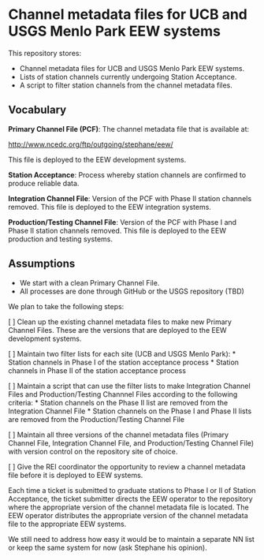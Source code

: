 # Channel metadata files for UCB and USGS Menlo Park EEW systems

This repository stores:

* Channel metadata files for UCB and USGS Menlo Park EEW systems.
* Lists of station channels currently undergoing Station Acceptance.
* A script to filter station channels from the channel metadata files.

## Vocabulary

**Primary Channel File (PCF)**: The channel metadata file that is
available at:

http://www.ncedc.org/ftp/outgoing/stephane/eew/

This file is deployed to the EEW development systems.

**Station Acceptance**: Process whereby station channels are confirmed
to produce reliable data.

**Integration Channel File**: Version of the PCF with Phase II station
channels removed.  This file is deployed to the EEW integration systems.

**Production/Testing Channel File**: Version of the PCF with Phase I and
Phase II station channels removed.  This file is deployed to the EEW
production and testing systems.

## Assumptions

* We start with a clean Primary Channel File.
* All processes are done through GitHub or the USGS repository (TBD)

We plan to take the following steps:

[ ] Clean up the existing channel metadata files to make new Primary
    Channel Files.  These are the versions that are deployed to the
    EEW development systems.

[ ] Maintain two filter lists for each site (UCB and USGS Menlo Park):
    * Station channels in Phase I of the station acceptance process
    * Station channels in Phase II of the station acceptance process

[ ] Maintain a script that can use the filter lists to make Integration
    Channel Files and Production/Testing Channnel Files according to the
    following criteria:
    * Station channels on the Phase II list are removed from the
      Integration Channel File
    * Station channels on the Phase I and Phase II lists are removed
      from the Production/Testing Channel File

[ ] Maintain all three versions of the channel metadata files (Primary
    Channel File, Integration Channel File, and Production/Testing
    Channel File) with version control on the repository site of choice.

[ ] Give the REI coordinator the opportunity to review a channel metadata
    file before it is deployed to EEW systems.

Each time a ticket is submitted to graduate stations to Phase I or II of
Station Acceptance, the ticket submitter directs the EEW operator to the
repository where the appropriate version of the channel metadata file is
located.  The EEW operator distributes the appropriate version of the
channel metadata file to the appropriate EEW systems.

We still need to address how easy it would be to maintain a separate NN
list or keep the same system for now (ask Stephane his opinion).

